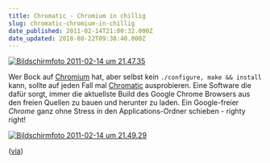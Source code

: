```yaml
---
title: Chromatic - Chromium in chillig
slug: chromatic-chromium-in-chillig
date_published: 2011-02-14T21:00:32.000Z
date_updated: 2018-08-22T09:38:40.000Z
---
```


[![Bildschirmfoto 2011-02-14 um 21.47.35](//picdump.thafaker.de/2011/02/Bildschirmfoto-2011-02-14-um-21.47.351.png)](http://picdump.thafaker.de/2011/02/Bildschirmfoto-2011-02-14-um-21.47.351.png)

Wer Bock auf [Chromium](http://www.chromium.org/) hat, aber selbst kein `./configure, make && install` kann, sollte auf jeden Fall mal [Chromatic](http://mrgeckosmedia.com/applications/info/chromatic) ausprobieren. Eine Software die dafür sorgt, immer die aktuellste Build des Google Chrome Browsers aus den freien Quellen zu bauen und herunter zu laden. Ein Google-freier *Chrome* ganz ohne Stress in den Applications-Ordner schieben - righty right!

[![Bildschirmfoto 2011-02-14 um 21.49.29](//picdump.thafaker.de/2011/02/Bildschirmfoto-2011-02-14-um-21.49.29-1024x712.png)](http://picdump.thafaker.de/2011/02/Bildschirmfoto-2011-02-14-um-21.49.29.png)

([via](http://freewareosx.wordpress.com/2011/02/12/chromatic-und-chromium-chrome-ohne-google/))
